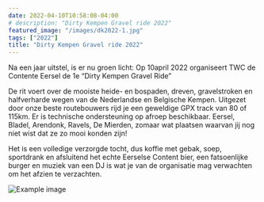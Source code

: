 ```yaml
---
date: 2022-04-10T10:58:08-04:00
# description: "Dirty Kempen Gravel ride 2022"
featured_image: "/images/dk2022-1.jpg"
tags: ["2022"]
title: "Dirty Kempen Gravel ride 2022"
---
```

Na een jaar uitstel, is er nu groen licht: Op 10april 2022 organiseert TWC de Contente Eersel de 1e “Dirty Kempen Gravel Ride”

De rit voert over de mooiste heide- en bospaden, dreven, gravelstroken en halfverharde wegen van de Nederlandse en Belgische Kempen. Uitgezet door onze beste routebouwers rijd je een geweldige GPX track van 80 of 115km. Er is technische ondersteuning op afroep beschikbaar.
Eersel, Bladel, Arendonk, Ravels, De Mierden, zomaar wat plaatsen waarvan jij nog niet wist dat ze zo mooi konden zijn!

Het is een volledige verzorgde tocht, dus koffie met gebak, soep, sportdrank en afsluitend het echte Eerselse Content bier, een fatsoenlijke burger en muziek van een DJ is wat je van de organisatie mag verwachten om het afzien te verzachten.

![Example image](images/dkgroup.jpg)